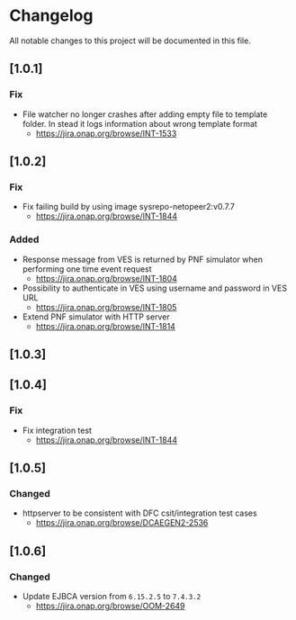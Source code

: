 # Changelog
All notable changes to this project will be documented in this file.

## [1.0.1]

### Fix
 - File watcher no longer crashes after adding empty file to template folder. In stead it logs information about wrong template format
   - https://jira.onap.org/browse/INT-1533

## [1.0.2]

### Fix
 - Fix failing build by using image sysrepo-netopeer2:v0.7.7 
   - https://jira.onap.org/browse/INT-1844
  
### Added
 - Response message from VES is returned by PNF simulator when performing one time event request
   - https://jira.onap.org/browse/INT-1804
 - Possibility to authenticate in VES using username and password in VES URL
   - https://jira.onap.org/browse/INT-1805
 - Extend PNF simulator with HTTP server
   - https://jira.onap.org/browse/INT-1814
    
## [1.0.3]
   
## [1.0.4]

###  Fix
- Fix integration test
   - https://jira.onap.org/browse/INT-1844

## [1.0.5]

### Changed
 - httpserver to be consistent with DFC csit/integration test cases
   - https://jira.onap.org/browse/DCAEGEN2-2536
 
## [1.0.6]
 
### Changed
 - Update EJBCA version from `6.15.2.5` to `7.4.3.2`
   - https://jira.onap.org/browse/OOM-2649
